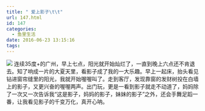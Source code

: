 ```yaml
---
title: " 爱上影子\t\t"
url: 147.html
id: 147
categories:
  - 鱼里生活
date: 2016-06-23 13:15:16
tags:
---
```


[![](../../../images/2017/09/img_2590.jpg)](../../../images/2017/09/img_2590.jpg) 连续35度+的广州，早上七点，阳光就开始灿烂了，一直到晚上六点还不肯退去。知了响成一片的大夏天里，看影子成了我的一大乐趣。早上一起床，抬头看见钻进窗帘缝里的阳光，我就开始喔喔叫了。走到客厅，发现靠窗的发财树投在白墙上的影子，又更兴奋的喔喔两声。出门玩，更是一看到影子就走不动道了，妈妈除了一次又一次告诉我“这是影子，妈妈的影子，妹妹的影子”之外，还会手舞足蹈一番，让我看见影子的千变万化，真开心呐。